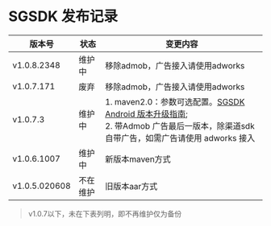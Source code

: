 # SGSDK 发布记录

版本号 | 状态 | 变更内容
---|--- |---
v1.0.8.2348 | 维护中 | 移除admob，广告接入请使用adworks
v1.0.7.171  | 废弃 | 移除admob，广告接入请使用adworks
v1.0.7.3    |维护中 | 1. maven2.0：参数可选配置。[SGSDK Android 版本升级指南](sgsdk/client/升级指南.md); <br> 2. 带Admob 广告最后一版本，除渠道sdk自带广告，如需广告请使用 adworks 接入
v1.0.6.1007 |维护中|新版本maven方式
v1.0.5.020608|不在维护|旧版本aar方式

> v1.0.7以下，未在下表列明，即不再维护仅为备份